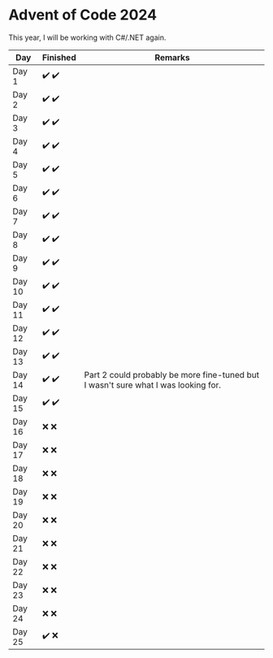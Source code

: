 ﻿# Advent of Code 2024

This year, I will be working with C#/.NET again.

| Day    | Finished                              | Remarks                                                                            |
|--------|---------------------------------------|------------------------------------------------------------------------------------|
| Day 1  | :heavy_check_mark: :heavy_check_mark: |                                                                                    |
| Day 2  | :heavy_check_mark: :heavy_check_mark: |                                                                                    |
| Day 3  | :heavy_check_mark: :heavy_check_mark: |                                                                                    |
| Day 4  | :heavy_check_mark: :heavy_check_mark: |                                                                                    |
| Day 5  | :heavy_check_mark: :heavy_check_mark: |                                                                                    |
| Day 6  | :heavy_check_mark: :heavy_check_mark: |                                                                                    |
| Day 7  | :heavy_check_mark: :heavy_check_mark: |                                                                                    |
| Day 8  | :heavy_check_mark: :heavy_check_mark: |                                                                                    |
| Day 9  | :heavy_check_mark: :heavy_check_mark: |                                                                                    |
| Day 10 | :heavy_check_mark: :heavy_check_mark: |                                                                                    |
| Day 11 | :heavy_check_mark: :heavy_check_mark: |                                                                                    |
| Day 12 | :heavy_check_mark: :heavy_check_mark: |                                                                                    |
| Day 13 | :heavy_check_mark: :heavy_check_mark: |                                                                                    |
| Day 14 | :heavy_check_mark: :heavy_check_mark: | Part 2 could probably be more fine-tuned but I wasn't sure what I was looking for. |
| Day 15 | :heavy_check_mark: :heavy_check_mark: |                                                                                    |
| Day 16 | :x: :x:                               |                                                                                    |
| Day 17 | :x: :x:                               |                                                                                    |
| Day 18 | :x: :x:                               |                                                                                    |
| Day 19 | :x: :x:                               |                                                                                    |
| Day 20 | :x: :x:                               |                                                                                    |
| Day 21 | :x: :x:                               |                                                                                    |
| Day 22 | :x: :x:                               |                                                                                    |
| Day 23 | :x: :x:                               |                                                                                    |
| Day 24 | :x: :x:                               |                                                                                    |
| Day 25 | :heavy_check_mark: :x:                |                                                                                    |
